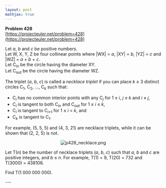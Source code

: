 ```yaml
---
layout: post
mathjax: true
---
```

**Problem 428**  
[https://projecteuler.net/problem=428](https://projecteuler.net/problem=428)

<p>Let <var>a</var>, <var>b</var> and <var>c</var> be positive numbers.<br />
Let W, X, Y, Z be four collinear points where |WX| = <var>a</var>, |XY| = <var>b</var>, |YZ| = <var>c</var> and |WZ| = <var>a</var> + <var>b</var> + <var>c</var>.<br />
Let C<sub>in</sub> be the circle having the diameter XY.<br />
Let C<sub>out</sub> be the circle having the diameter WZ.<br /></p>

<p>
The triplet (<var>a</var>, <var>b</var>, <var>c</var>) is called a <em>necklace triplet</em> if you can place <var>k</var> ≥ 3 distinct circles C<sub>1</sub>, C<sub>2</sub>, ..., C<sub><var>k</var></sub> such that:
</p><ul><li>C<sub><var>i</var></sub> has no common interior points with any C<sub><var>j</var></sub> for 1 ≤ <var>i</var>, <var>j</var> ≤ <var>k</var> and <var>i</var> ≠ <var>j</var>,
</li><li>C<sub><var>i</var></sub> is tangent to both C<sub>in</sub> and C<sub>out</sub> for 1 ≤ <var>i</var> ≤ <var>k</var>,
</li><li>C<sub><var>i</var></sub> is tangent to C<sub><var>i</var>+1</sub> for 1 ≤ <var>i</var> &lt; <var>k</var>, and
</li><li>C<sub><var>k</var></sub> is tangent to C<sub>1</sub>.
</li></ul><p>
For example, (5, 5, 5) and (4, 3, 21) are necklace triplets, while it can be shown that (2, 2, 5) is not.
</p>
<p align="center"><img src="https://projecteuler.net/project/images/p428_necklace.png" class="dark_img" alt="p428_necklace.png" /></p>

<p>
Let T(<var>n</var>) be the number of necklace triplets (<var>a</var>, <var>b</var>, <var>c</var>) such that <var>a</var>, <var>b</var> and <var>c</var> are positive integers, and <var>b</var> ≤ <var>n</var>.
For example, T(1) = 9, T(20) = 732 and T(3000) = 438106.
</p>
<p>
Find T(1 000 000 000).
</p>
---
